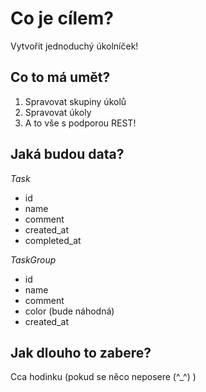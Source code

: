 Co je cílem?
============

Vytvořit jednoduchý úkolníček!

Co to má umět?
--------------

1. Spravovat skupiny úkolů
2. Spravovat úkoly
3. A to vše s podporou REST!

Jaká budou data?
----------------

*Task*

* id
* name
* comment
* created_at
* completed_at

*TaskGroup*

* id
* name
* comment
* color (bude náhodná)
* created_at

Jak dlouho to zabere?
---------------------

Cca hodinku (pokud se něco neposere (^_^) )
